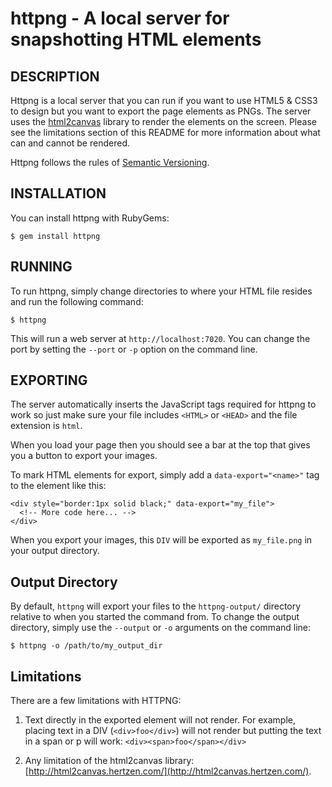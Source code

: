 httpng - A local server for snapshotting HTML elements
======================================================

## DESCRIPTION

Httpng is a local server that you can run if you want to use HTML5 & CSS3 to
design but you want to export the page elements as PNGs. The server uses the
[html2canvas]([http://html2canvas.hertzen.com/]) library to render the elements
on the screen. Please see the limitations section of this README for more
information about what can and cannot be rendered.

Httpng follows the rules of [Semantic Versioning](http://semver.org/).


## INSTALLATION

You can install httpng with RubyGems:

    $ gem install httpng


## RUNNING

To run httpng, simply change directories to where your HTML file resides and
run the following command:

    $ httpng

This will run a web server at `http://localhost:7020`. You can change the port
by setting the `--port` or `-p` option on the command line.


## EXPORTING

The server automatically inserts the JavaScript tags required for httpng to work
so just make sure your file includes `<HTML>` or `<HEAD>` and the file extension
is `html`.

When you load your page then you should see a bar at the top that gives you a
button to export your images.

To mark HTML elements for export, simply add a `data-export="<name>"` tag to the
element like this:

    <div style="border:1px solid black;" data-export="my_file">
      <!-- More code here... -->
    </div>

When you export your images, this `DIV` will be exported as `my_file.png` in
your output directory.


## Output Directory

By default, `httpng` will export your files to the `httpng-output/` directory
relative to when you started the command from. To change the output directory,
simply use the `--output` or `-o` arguments on the command line:

    $ httpng -o /path/to/my_output_dir


## Limitations

There are a few limitations with HTTPNG:

1. Text directly in the exported element will not render. For example, placing
   text in a DIV (`<div>foo</div>`) will not render but putting the text in a
   span or p will work: `<div><span>foo</span></div>`

1. Any limitation of the html2canvas library:
   [http://html2canvas.hertzen.com/](http://html2canvas.hertzen.com/).